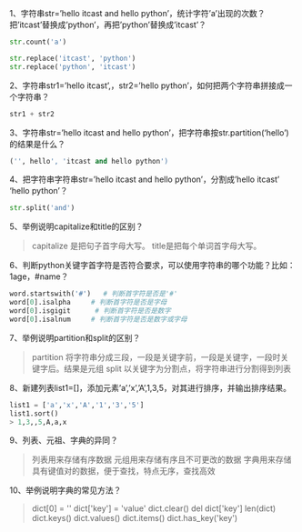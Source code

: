 1、字符串str=’hello itcast and hello python’，统计字符’a’出现的次数？把’itcast’替换成’python’，再把’python’替换成’itcast’？

```python
str.count('a')

str.replace('itcast', 'python')
str.replace('python', 'itcast')
```

2、字符串str1=’hello itcast’,，str2=’hello python’，如何把两个字符串拼接成一个字符串？

```python
str1 + str2
```

3、字符串str=’hello itcast and hello python’，把字符串按str.partition(‘hello’)的结果是什么？

```python
('', hello', 'itcast and hello python')
```

4、把字符串字符串str=’hello itcast and hello python’，分割成’hello itcast’  ‘hello python’？

```python
str.split('and')
```

5、举例说明capitalize和title的区别？

> capitalize 是把句子首字母大写。
> title是把每个单词首字母大写。

6、判断python关键字首字符是否符合要求，可以使用字符串的哪个功能？比如：1age，#name？

```python
word.startswith('#')   # 判断首字符是否是'#'
word[0].isalpha     # 判断首字符是否是字母
word[0].isgigit      # 判断首字符是否是数字
word[0].isalnum     # 判断首字符是否是数字或字母
```

7、举例说明partition和split的区别？

> partition 将字符串分成三段，一段是关键字前，一段是关键字，一段时关键字后。结果是元组
> split 以关键字为分割点，将字符串进行分割得到列表

8、新建列表list1=[]，添加元素’a’,’x’,’A’,1,3,5，对其进行排序，并输出排序结果。

```python
list1 = ['a','x','A','1','3','5']
list1.sort()
> 1,3,,5,A,a,x
```

9、列表、元祖、字典的异同？

> 列表用来存储有序数据
> 元组用来存储有序且不可更改的数据
> 字典用来存储具有键值对的数据，便于查找，特点无序，查找高效

10、举例说明字典的常见方法？

> dict[0] = ''
> dict['key'] = 'value'
> dict.clear()
> del dict['key']
> len(dict)
> dict.keys()
> dict.values()
> dict.items()
> dict.has_key('key')

